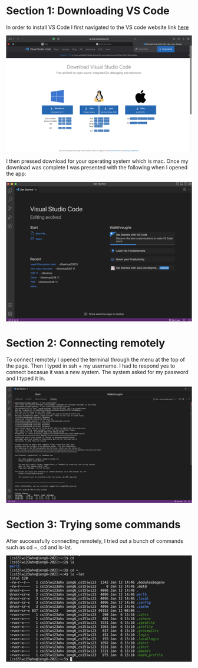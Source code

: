

# Section 1: Downloading VS Code
 
In order to install VS Code I first navigated to the VS code website link [here](https://code.visualstudio.com/download)
 

![Image](Screen%20Shot%202023-01-12%20at%203.17.19%20PM.png)

I then pressed download for your operating system which is mac. 
Once my download was complete I was presented with the following when I opened the app:

![Image](Screen%20Shot%202023-01-12%20at%202.18.50%20PM.png)

# Section 2: Connecting remotely

To connect remotely I opened the terminal through the menu at the top of the page. 
Then I typed in ssh + my username. 
I had to respond yes to connect becasue it was a new system.
The system asked for my password and I typed it in.

![Image](Screen%20Shot%202023-01-12%20at%203.25.55%20PM.png)

# Section 3: Trying some commands
After successfully connecting remotely, I tried out a bunch of commands such as cd ~, cd and ls-lat.

![Image](Screen%20Shot%202023-01-12%20at%203.26.14%20PM.png)

